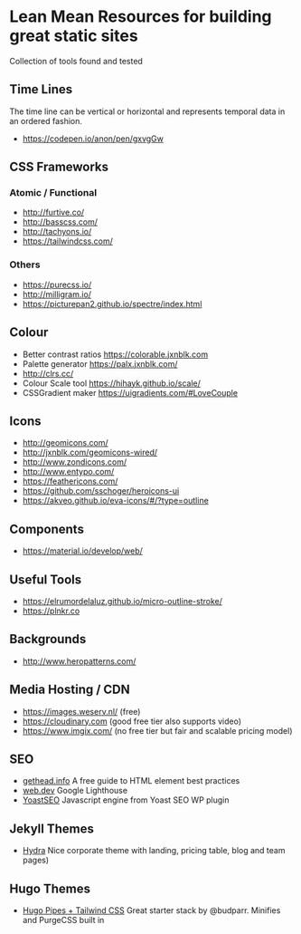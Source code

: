 # Lean Mean Resources for building great static sites
Collection of tools found and tested

## Time Lines
The time line can be vertical or horizontal and represents temporal data in an ordered fashion.

* https://codepen.io/anon/pen/gxvgGw

## CSS Frameworks

### Atomic / Functional
* http://furtive.co/
* http://basscss.com/
* http://tachyons.io/
* https://tailwindcss.com/

### Others
* https://purecss.io/
* http://milligram.io/
* https://picturepan2.github.io/spectre/index.html

## Colour
* Better contrast ratios https://colorable.jxnblk.com
* Palette generator https://palx.jxnblk.com/
* http://clrs.cc/
* Colour Scale tool https://hihayk.github.io/scale/
* CSSGradient maker https://uigradients.com/#LoveCouple

## Icons
* http://geomicons.com/
* http://jxnblk.com/geomicons-wired/
* http://www.zondicons.com/
* http://www.entypo.com/
* https://feathericons.com/
* https://github.com/sschoger/heroicons-ui
* https://akveo.github.io/eva-icons/#/?type=outline

## Components
* https://material.io/develop/web/

## Useful Tools
* https://elrumordelaluz.github.io/micro-outline-stroke/
* https://plnkr.co

## Backgrounds
* http://www.heropatterns.com/

## Media Hosting / CDN
* https://images.weserv.nl/ (free)
* https://cloudinary.com (good free tier also supports video)
* https://www.imgix.com/ (no free tier but fair and scalable pricing model)

## SEO
 - [gethead.info](https://gethead.info/) A free guide to HTML <head> element best practices
 - [web.dev](https://web.dev/measure) Google Lighthouse
 - [YoastSEO](https://github.com/Yoast/YoastSEO.js) Javascript engine from Yoast SEO WP plugin

## Jekyll Themes
 - [Hydra](https://proud-alligator.cloudvent.net/) Nice corporate theme with landing, pricing table, blog and team pages)
 
## Hugo Themes
 - [Hugo Pipes + Tailwind CSS](https://github.com/budparr/hugopipes-tailwindcss) Great starter stack by @budparr. Minifies and PurgeCSS built in
